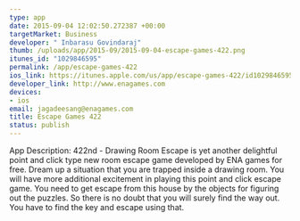 ```yaml
--- 
type: app
date: 2015-09-04 12:02:50.272387 +00:00
targetMarket: Business
developer: " Inbarasu Govindaraj"
thumb: /uploads/app/2015-09/2015-09-04-escape-games-422.png
itunes_id: "1029846595"
permalink: /app/escape-games-422
ios_link: https://itunes.apple.com/us/app/escape-games-422/id1029846595?mt=8
developer_link: http://www.enagames.com
devices: 
- ios
email: jagadeesang@enagames.com
title: Escape Games 422
status: publish
---
```


App  Description:
     422nd - Drawing Room Escape is yet another delightful point and click type new room escape game developed by ENA games for free. Dream up a situation that you are trapped inside a drawing room. You will have more additional excitement in playing this point and click escape game. You need to get escape from this house by the objects for figuring out the puzzles. So there is no doubt that you will surely find the way out. You have to find the key and escape using that.
